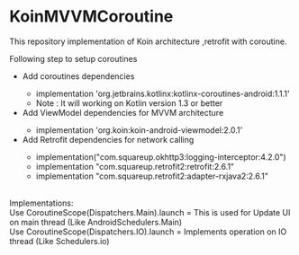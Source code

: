# KoinMVVMCoroutine
This repository implementation of Koin architecture ,retrofit with coroutine.</br>

Following step to setup coroutines</br>
<ul>
    <li>Add coroutines dependencies</li>
    <ul>
        <li>implementation 'org.jetbrains.kotlinx:kotlinx-coroutines-android:1.1.1'</li>
    <li>Note : It will working on Kotlin version 1.3 or better</li>
    </ul>
    <li>Add ViewModel dependencies for MVVM architecture</li>
    <ul>
        <li>implementation 'org.koin:koin-android-viewmodel:2.0.1'</li>
    </ul>
    <li>Add Retrofit dependencies for network calling</li>
    <ul>
        <li>implementation("com.squareup.okhttp3:logging-interceptor:4.2.0")</li>
        <li>implementation "com.squareup.retrofit2:retrofit:2.6.1"</li>
        <li>implementation "com.squareup.retrofit2:adapter-rxjava2:2.6.1"</li>
    </ul>
</ul>
</br>
Implementations:</br>
Use CoroutineScope(Dispatchers.Main).launch = This is used for Update UI on main thread (Like AndroidSchedulers.Main)</br>
Use CoroutineScope(Dispatchers.IO).launch  = Implements operation on IO thread (Like Schedulers.io)</br>
